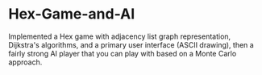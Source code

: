 # Hex-Game-and-AI
Implemented a Hex game with adjacency list graph representation, Dijkstra's algorithms, and a primary user interface (ASCII drawing), then a fairly strong AI player that you can play with based on a Monte Carlo approach.
